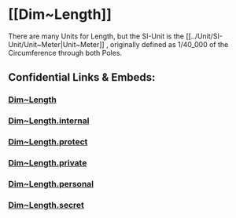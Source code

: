﻿
# [[Dim~Length]] 

There are many Units for Length, but the SI-Unit is the [[../Unit/SI-Unit/Unit~Meter|Unit~Meter]] , originally defined as 1/40_000 of the Circumference through both Poles. 


## Confidential Links & Embeds: 

### [Dim~Length](/_public/Dimension/Dim~Length.md) 

### [Dim~Length.internal](/_internal/Dimension/Dim~Length.internal.md) 

### [Dim~Length.protect](/_protect/Dimension/Dim~Length.protect.md) 

### [Dim~Length.private](/_private/Dimension/Dim~Length.private.md) 

### [Dim~Length.personal](/_personal/Dimension/Dim~Length.personal.md) 

### [Dim~Length.secret](/_secret/Dimension/Dim~Length.secret.md) 
